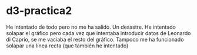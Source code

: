 # d3-practica2

He intentado de todo pero no me ha salido. Un desastre. He intentado solapar el gráfico pero cada vez que intentaba introducir datos de Leonardo di Caprio, se me vaciaba el resto del gráfico. Tampoco me ha funcionado solapar una línea recta (que también he intentado)
